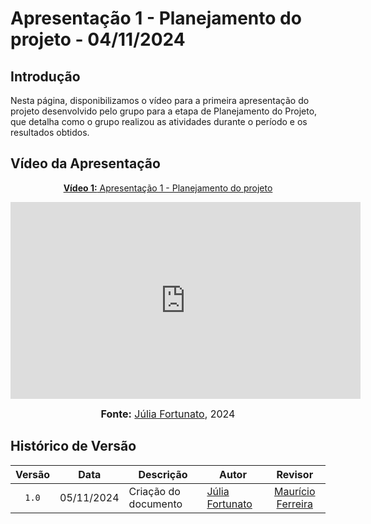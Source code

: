 # Apresentação 1 - Planejamento do projeto - 04/11/2024

## Introdução

Nesta página, disponibilizamos o vídeo para a primeira apresentação do projeto desenvolvido pelo grupo para a etapa de Planejamento do Projeto, que detalha como o grupo realizou as atividades durante o período e os resultados obtidos.

## Vídeo da Apresentação

<div align="center">

<p style="text-align: center"><a href="https://youtu.be/-lodnDmg2c0" target="blanket"><b>Vídeo 1:</b> Apresentação 1 - Planejamento do projeto</a></p>

<iframe width="560" height="315" src="https://www.youtube.com/embed/-lodnDmg2c0?si=KJLf77scxJ7p22N6" title="Apresentação 1" frameborder="0" allow="accelerometer; autoplay; clipboard-write; encrypted-media; gyroscope; picture-in-picture; web-share" allowfullscreen></iframe>

<font size="3"><p style="text-align: center"><b>Fonte:</b> <a href="https://github.com/julia-fortunato">Júlia Fortunato</a>, 2024</p></font>
</div >

## Histórico de Versão

|Versão|Data|Descrição|Autor|Revisor|
|:----:|----|---------|-----|:-------:|
|`1.0`|05/11/2024|Criação do documento|[Júlia Fortunato](https://github.com/julia-fortunato)|[Maurício Ferreira](https://github.com/mauricio-araujoo)|

